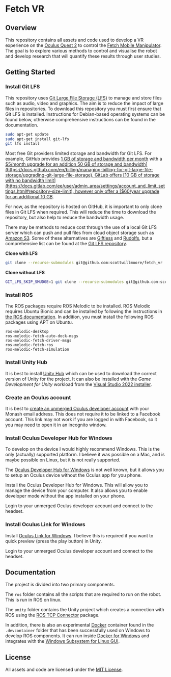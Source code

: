 # Fetch VR

## Overview

This repository contains all assets and code used to develop a VR experience on the [Oculus Quest 2](https://www.oculus.com/quest-2/) to control the [Fetch Mobile Manipulator](https://fetchrobotics.com/fetch-mobile-manipulator/). The goal is to explore various methods to control and visualise the robot and develop research that will quantify these results through user studies.

## Getting Started

### Install Git LFS

This repository uses [Git Large File Storage (LFS)](https://git-lfs.github.com/) to manage and store files such as audio, video and graphics. The aim is to reduce the impact of large files in repositories. To download this repository you must first ensure that Git LFS is installed. Instructions for Debian-based operating systems can be found below, otherwise comprehensive instructions can be found in the documentation.

```bash
sudo apt-get update
sudo apt-get install git-lfs
git lfs install
```

Most free Git providers limited storage and bandwidth for Git LFS. For example, GitHub provides [1 GB of storage and bandwidth per month](https://docs.github.com/en/repositories/working-with-files/managing-large-files/about-storage-and-bandwidth-usage) with a [$5/month upgrade for an addition 50 GB of storage and bandwidth](https://docs.github.com/en/billing/managing-billing-for-git-large-file-storage/upgrading-git-large-file-storage). GitLab offers [10 GB of storage with no bandwidth limit](https://docs.gitlab.com/ee/user/admin_area/settings/account_and_limit_settings.html#repository-size-limit), however only offer a [$60/year upgrade for an additional 10 GB](https://about.gitlab.com/pricing/licensing-faq/#can-i-buy-more-storage).

For now, as the repository is hosted on GitHub, it is important to only clone files in Git LFS when required. This will reduce the time to download the repository, but also help to reduce the bandwidth usage.

There may be methods to reduce cost through the use of a local Git LFS server which can push and pull files from cloud object storage such as [Amazon S3](https://aws.amazon.com/s3/). Some of these alternatives are [Giftless](https://github.com/datopian/giftless) and [Rudolfs](https://github.com/jasonwhite/rudolfs/), but a comprehensive list can be found at the [Git LFS repository](https://github.com/git-lfs/git-lfs/wiki/Implementations).

**Clone with LFS**

```bash
git clone --recurse-submodules git@github.com:scottwillmoore/fetch_vr
```

**Clone without LFS**

```bash
GIT_LFS_SKIP_SMUDGE=1 git clone --recurse-submodules git@github.com:scottwillmoore/fetch_vr
```

### Install ROS

The ROS packages require ROS Melodic to be installed. ROS Melodic requires Ubuntu Bionic and can be installed by following the instructions in [the ROS documentation](http://wiki.ros.org/melodic/Installation/Ubuntu). In addition, you must install the following ROS packages using APT on Ubuntu.

```
ros-melodic-desktop
ros-melodic-fetch-auto-dock-msgs
ros-melodic-fetch-driver-msgs
ros-melodic-fetch-ros
ros-melodic-fetch-simulation
```

### Install Unity Hub

It is best to install [Unity Hub](https://unity3d.com/get-unity/download) which can be used to download the correct version of Unity for the project. It can also be installed with the _Game Development for Unity_ workload from the [Visual Studio 2022 installer](https://visualstudio.microsoft.com/vs/).

### Create an Oculus account

It is best to [create an unmerged Oculus developer account](https://developer.oculus.com/sign-up/) with your Monash email address. This does not require it to be linked to a Facebook account. This link may not work if you are logged in with Facebook, so it you may need to open it in an incognito window.

### Install Oculus Developer Hub for Windows

To develop on the device I would highly recommend Windows. This is the only (actually) supported platform. I believe it was possible on a Mac, and is maybe possible on Linux, but it is not really supported.

The [Oculus Developer Hub for Windows](https://developer.oculus.com/downloads/package/oculus-developer-hub-win/) is not well known, but it allows you to setup an Oculus device without the Oculus app for you phone.

Install the Oculus Developer Hub for Windows. This will allow you to manage the device from your computer. It also allows you to enable developer mode without the app installed on your phone.

Login to your unmerged Oculus developer account and connect to the headset.

### Install Oculus Link for Windows

Install [Oculus Link for Windows](https://www.oculus.com/setup/). I believe this is required if you want to quick preview (press the play button) in Unity.

Login to your unmerged Oculus developer account and connect to the headset.

## Documentation

The project is divided into two primary components.

The `ros` folder contains all the scripts that are required to run on the robot. This is run in ROS on linux.

The `unity` folder contains the Unity project which creates a connection with ROS using the [ROS TCP Connector](https://github.com/Unity-Technologies/ROS-TCP-Connector) package.

In addition, there is also an experimental [Docker](https://www.docker.com/) container found in the `.devcontainer` folder that has been successfully used on Windows to develop ROS components. It can run inside [Docker for Windows](https://docs.docker.com/desktop/windows/install/) and integrates with the [Windows Subsystem for Linux GUI](https://github.com/microsoft/wslg).

## License

All assets and code are licensed under the [MIT License](./LICENSE).
